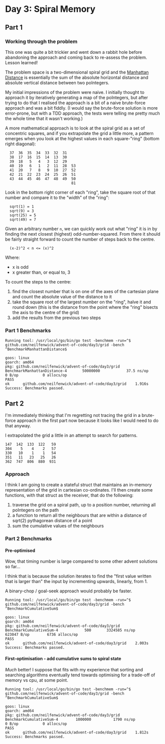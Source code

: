 # Day 3: Spiral Memory

## Part 1

### Working through the problem

This one was quite a bit trickier and went down a rabbit hole before abandoning the approach and coming back to re-assess the problem.  Lesson learned!

The problem space is a two-dimensional spiral grid and the [Manhattan Distance](https://en.wikipedia.org/wiki/Taxicab_geometry) is essentially the sum of the absolute horizontal distance and absolute vertical distance between two poIntegers.

My initial impressions of the problem were naive. I initially thought to approach it by iteratively generating a map of the poIntegers, but after trying to do that I realised the approach is a bit of a naive brute-force approach and was a bit fiddly. (I would say the brute-force solution is more error-prone, but with a TDD approach, the tests were telling me pretty much the whole time that it wasn't working.)

A more mathematical approach is to look at the spiral grid as a set of concentric squares, and if you extrapolate the grid a little more, a pattern emerges when you look at the highest values in each square-"ring" (bottom right diagonal):

```text
  37  36  35  34  33  32  31
  38  17  16  15  14  13  30
  39  18   5   4   3  12  29
  40  19   6   1   2  11  28  53
  41  20   7   8   9  10  27  52
  42  21  22  23  24  25  26  51
  43  44  45  46  47  48  49  50
                              81
```

Look in the bottom right corner of each "ring", take the square root of that number and compare it to the "width" of the "ring":

```text
  sqrt(1) = 1
  sqrt(9) = 3
  sqrt(25) = 5
  sqrt(49) = 7
```

Given an arbitrary number `n`, we can quickly work out what "ring" it is in by finding the next closest (highest) odd-number-squared.  From there it should be fairly straight forward to count the number of steps back to the centre.

```text
  (x-2)^2 < n <= (x)^2
```

Where:

- x is odd
- x greater than, or equal to, 3

To count the steps to the centre:

1. find the closest number that is on one of the axes of the cartesian plane and count the absolute value of the distance to it
2. take the square root of the largest number on the "ring", halve it and round down (this is the distance from the point where the "ring" bisects the axis to the centre of the grid)
3. add the results from the previous two steps

### Part 1 Benchmarks

```text
Running tool: /usr/local/go/bin/go test -benchmem -run=^$ github.com/neilfenwick/advent-of-code/day3/grid -bench ^BenchmarkManhattanDistance$

goos: linux
goarch: amd64
pkg: github.com/neilfenwick/advent-of-code/day3/grid
BenchmarkManhattanDistance-4       50000000            37.5 ns/op           0 B/op           0 allocs/op
PASS
ok      github.com/neilfenwick/advent-of-code/day3/grid    1.916s
Success: Benchmarks passed.
```

## Part 2

I'm immediately thinking that I'm regretting not tracing the grid in a brute-force approach in the first part now because it looks like I would need to do that anyway.

I extrapolated the grid a little in an attempt to search for patterns.

```text
147  142  133  122   59
304    5    4    2   57
330   10    1    1   54
351   11   23   25   26
362  747  806  880  931
```

### Approach

I think I am going to create a stateful struct that maintains an in-memory representation of the grid in cartesian co-ordinates.  I'll then create some functions, with that struct as the receiver, that do the following:

 1. traverse the grid on a spiral path, up to a position number, returning all poIntegers on the path
 2. a function to return all the neighbours that are within a distance of sqrt(2) pythagorean distance of a point
 3. sum the cumulative values of the neighbours

### Part 2 Benchmarks

#### Pre-optimised

Wow, that timing number is large compared to some other advent solutions so far...

I think that is because the solution iterates to find the "first value written that is larger than" the input by incrementing upwards, linearly, from 1.

A binary-chop / goal-seek approach would probably be faster.

```text
Running tool: /usr/local/go/bin/go test -benchmem -run=^$ github.com/neilfenwick/advent-of-code/day3/grid -bench ^BenchmarkCumulativeSum$

goos: linux
goarch: amd64
pkg: github.com/neilfenwick/advent-of-code/day3/grid
BenchmarkCumulativeSum-4            500       3324585 ns/op      623047 B/op        6736 allocs/op
PASS
ok      github.com/neilfenwick/advent-of-code/day3/grid    2.003s
Success: Benchmarks passed.
```

#### First-optimisation - add cumulative sums to spiral state

*Much* better!  I suppose that fits with my experience that sorting and searching algorithms eventually tend towards optimising for a trade-off of memory vs cpu, at some point.

```text
Running tool: /usr/local/go/bin/go test -benchmem -run=^$ github.com/neilfenwick/advent-of-code/day3/grid -bench ^BenchmarkCumulativeSum$

goos: linux
goarch: amd64
pkg: github.com/neilfenwick/advent-of-code/day3/grid
BenchmarkCumulativeSum-4        1000000          1790 ns/op           0 B/op           0 allocs/op
PASS
ok      github.com/neilfenwick/advent-of-code/day3/grid    1.812s
Success: Benchmarks passed.
```